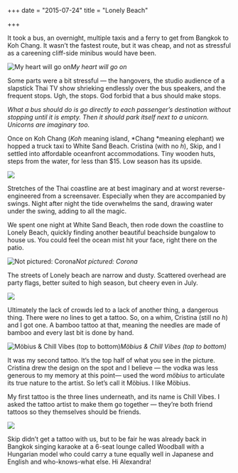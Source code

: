 +++
date = "2015-07-24"
title = "Lonely Beach"

+++

It took a bus, an overnight, multiple taxis and a ferry to get from Bangkok to Koh Chang. It wasn’t the fastest route, but it was cheap, and not as stressful as a careening cliff-side minibus would have been.

![My heart will go on](/images/thailand/thailand-4.jpeg)*My heart will go on*

Some parts were a bit stressful — the hangovers, the studio audience of a slapstick Thai TV show shrieking endlessly over the bus speakers, and the frequent stops. Ugh, the stops. God forbid that a bus should make stops.

*What a bus should do is go directly to each passenger’s destination without stopping until it is empty. Then it should park itself next to a unicorn. Unicorns are imaginary too.*

Once on Koh Chang (*Koh* meaning island, *Chang *meaning elephant) we hopped a truck taxi to White Sand Beach. Cristina (with no *h*), Skip, and I settled into affordable oceanfront accommodations. Tiny wooden huts, steps from the water, for less than $15. Low season has its upside.

![](/images/thailand/thailand-5.jpeg)

Stretches of the Thai coastline are at best imaginary and at worst reverse-engineered from a screensaver. Especially when they are accompanied by swings. Night after night the tide overwhelms the sand, drawing water under the swing, adding to all the magic.

We spent one night at White Sand Beach, then rode down the coastline to Lonely Beach, quickly finding another beautiful beachside bungalow to house us. You could feel the ocean mist hit your face, right there on the patio.

![Not pictured: Corona](/images/thailand/thailand-6.jpeg)*Not pictured: Corona*

The streets of Lonely beach are narrow and dusty. Scattered overhead are party flags, better suited to high season, but cheery even in July.

![](/images/thailand-7.jpeg)

Ultimately the lack of crowds led to a lack of another thing, a dangerous thing. There were no lines to get a tattoo. So, on a whim, Cristina (still no *h*) and I got one. A bamboo tattoo at that, meaning the needles are made of bamboo and every last bit is done by hand.

![Möbius & Chill Vibes (top to bottom)](/images/thailand/thailand-8.jpeg)*Möbius & Chill Vibes (top to bottom)*

It was my second tattoo. It’s the top half of what you see in the picture. Cristina drew the design on the spot and I believe — the vodka was less generous to my memory at this point— used the word *möbius* to articulate its true nature to the artist. So let’s call it Möbius. I like Möbius.

My first tattoo is the three lines underneath, and its name is Chill Vibes. I asked the tattoo artist to make them go together — they’re both friend tattoos so they themselves should be friends.

![](/images/thailand/thailand-9.jpeg)

Skip didn’t get a tattoo with us, but to be fair he was already back in Bangkok singing karaoke at a 6-seat lounge called Woodball with a Hungarian model who could carry a tune equally well in Japanese and English and who-knows-what else. Hi Alexandra!
